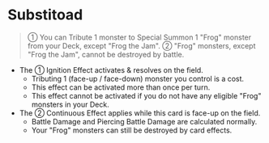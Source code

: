 # Substitoad

> ① You can Tribute 1 monster to Special Summon 1 "Frog" monster from your Deck, except "Frog the Jam". ② "Frog" monsters, except "Frog the Jam", cannot be destroyed by battle.

*   The ① Ignition Effect activates & resolves on the field.
    *   Tributing 1 (face-up / face-down) monster you control is a cost.
    *   This effect can be activated more than once per turn.
    *   This effect cannot be activated if you do not have any eligible "Frog" monsters in your Deck.
*   The ② Continuous Effect applies while this card is face-up on the field.
    *   Battle Damage and Piercing Battle Damage are calculated normally.
    *   Your "Frog" monsters can still be destroyed by card effects.
